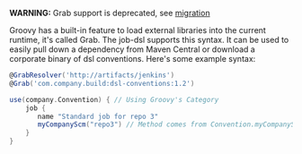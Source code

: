 **WARNING:** Grab support is deprecated, see [migration](Migration.md)

Groovy has a built-in feature to load external libraries into the current runtime, it's called Grab. The job-dsl supports this syntax. It can be used to easily pull down a dependency from Maven Central or download a corporate binary of dsl conventions. Here's some example syntax:

```groovy
@GrabResolver('http://artifacts/jenkins')
@Grab('com.company.build:dsl-conventions:1.2')

use(company.Convention) { // Using Groovy's Category
    job {
       name "Standard job for repo 3"
       myCompanyScm("repo3") // Method comes from Convention.myCompanyScm
    }
}
```

